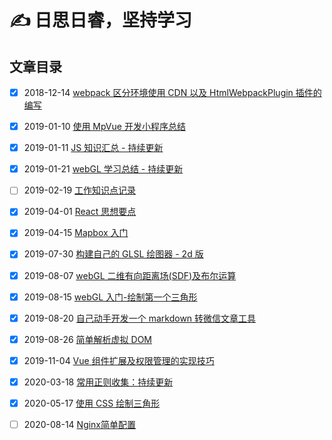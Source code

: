 # ✍️ 日思日睿，坚持学习

## 文章目录

- [x] 2018-12-14 [webpack 区分环境使用 CDN 以及 HtmlWebpackPlugin 插件的编写](https://github.com/zhouzhili/blog/issues/2)

- [x] 2019-01-10 [使用 MpVue 开发小程序总结](https://github.com/zhouzhili/blog/issues/3)

- [x] 2019-01-11 [JS 知识汇总 - 持续更新](https://github.com/zhouzhili/blog/issues/4)

- [x] 2019-01-21 [webGL 学习总结 - 持续更新](https://github.com/zhouzhili/blog/issues/5)

- [ ] 2019-02-19 [工作知识点记录](https://github.com/zhouzhili/blog/issues/6)

- [x] 2019-04-01 [React 思想要点](https://github.com/zhouzhili/blog/issues/7)

- [x] 2019-04-15 [Mapbox 入门](https://github.com/zhouzhili/blog/issues/8)

- [x] 2019-07-30 [构建自己的 GLSL 绘图器 - 2d 版](https://github.com/zhouzhili/blog/issues/10)

- [x] 2019-08-07 [webGL 二维有向距离场(SDF)及布尔运算](https://github.com/zhouzhili/blog/issues/11)

- [x] 2019-08-15 [webGL 入门-绘制第一个三角形](https://github.com/zhouzhili/blog/issues/12)

- [x] 2019-08-20 [自己动手开发一个 markdown 转微信文章工具](https://github.com/zhouzhili/blog/issues/13)

- [x] 2019-08-26 [简单解析虚拟 DOM](https://github.com/zhouzhili/blog/issues/14)

- [x] 2019-11-04 [Vue 组件扩展及权限管理的实现技巧](https://github.com/zhouzhili/blog/issues/15)

- [x] 2020-03-18 [常用正则收集：持续更新](https://github.com/zhouzhili/blog/issues/16)

- [x] 2020-05-17 [使用 CSS 绘制三角形](https://github.com/zhouzhili/blog/issues/17)

- [ ] 2020-08-14 [Nginx简单配置]()
